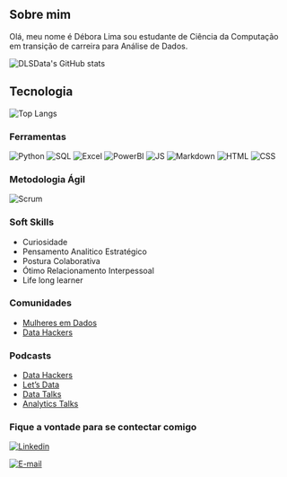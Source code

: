 ## Sobre mim

Olá, meu nome é Débora Lima sou estudante de Ciência da Computação em transição de carreira para Análise de Dados.

![DLSData's GitHub stats](https://github-readme-stats.vercel.app/api?username=DLSData&show_icons=true&)


## Tecnologia

![Top Langs](https://github-readme-stats.vercel.app/api/top-langs/?username=DLSData\&layout=compact)


### Ferramentas

![Python](https://img.shields.io/badge/Python-14A5E0)
![SQL](https://img.shields.io/badge/SQL-156F94)
![Excel](https://img.shields.io/badge/Excel-1D615C)
![PowerBI](https://img.shields.io/badge/PowerBI-00ADA2)
![JS](https://img.shields.io/badge/JavaScript-940D26)
![Markdown](https://img.shields.io/badge/Markdown-E12B4D)
![HTML](https://img.shields.io/badge/HTML-63E06A)
![CSS](https://img.shields.io/badge/CSS-5E36E0)


### Metodologia Ágil

![Scrum](https://img.shields.io/badge/Scrum-A12300)


### Soft Skills

- Curiosidade
- Pensamento Analitico Estratégico
- Postura Colaborativa
- Ótimo Relacionamento Interpessoal
- Life long learner


### Comunidades

- [Mulheres em Dados](https://linktr.ee/mulheresemdados)
- [Data Hackers](https://www.datahackers.com.br/slack/)

### Podcasts

- [Data Hackers](https://open.spotify.com/show/1oMIHOXsrLFENAeM743g93?si=5f92c2a8a6874038)
- [Let’s Data](https://open.spotify.com/show/0VsNN95jsJVRS424eCFDlg)
- [Data Talks](https://open.spotify.com/show/5fqLLr5q3qmAaZL6mGaXpE?si=bcafa15403e64999)
- [Analytics Talks](https://open.spotify.com/show/4qP97l3OJO9vH37fWhrbB7?si=eae4f572e96b4521)

### Fique a vontade para se contectar comigo

[![Linkedin](https://img.shields.io/badge/LinkedIn-000?style=for-the-badge&logo=linkedin&logoColor=0E76A8)](https://www.linkedin.com/in/deboralima/)

[![E-mail](https://img.shields.io/badge/-Email-000?style=for-the-badge&logo=microsoft-outlook&logoColor=00A5B0&color:000)](mailto:dls.dataset@gmail.com)

